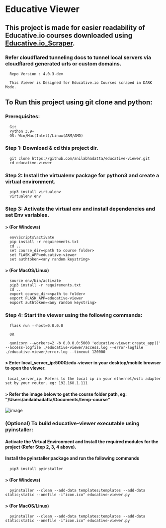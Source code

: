 # Educative Viewer

## This project is made for easier readability of Educative.io courses downloaded using [Educative.io_Scraper](https://github.com/anilabhadatta/educative.io_scraper).

### Refer cloudflared tunneling docs to tunnel local servers via cloudflared generated urls or custom domains.

      Repo Version : 4.0.3-dev

      This Viewer is Designed for Educative.io Courses scraped in DARK Mode.

## To Run this project using git clone and python:

### Prerequisites:

      Git
      Python 3.9+
      OS: Win/Mac(Intel)/Linux(ARM/AMD)

### Step 1: Download & cd this project dir.

      git clone https://github.com/anilabhadatta/educative-viewer.git
      cd educative-viewer

### Step 2: Install the virtualenv package for python3 and create a virtual environment.

      pip3 install virtualenv
      virtualenv env

### Step 3: Activate the virtual env and install dependencies and set Env variables.

#### > (For Windows)

      env\Scripts\activate
      pip install -r requirements.txt
      cd ..
      set course_dir=<path to course folder>
      set FLASK_APP=educative-viewer
      set authtoken=<any random keystring>
      

#### > (For MacOS/Linux)

      source env/bin/activate
      pip3 install -r requirements.txt
      cd ..
      export course_dir=<path to folder>
      export FLASK_APP=educative-viewer
      export authtoken=<any random keystring>
      

### Step 4: Start the viewer using the following commands:

      flask run --host=0.0.0.0

      OR

      gunicorn --workers=2 -b 0.0.0.0:5000 'educative-viewer:create_app()' --access-logfile ./educative-viewer/access.log --error-logfile ./educative-viewer/error.log --timeout 120000

#### > Enter local_server_ip:5000/edu-viewer in your desktop/mobile browser to open the viewer.

     local_server_ip: Refers to the local ip in your ethernet/wifi adapter set by your router. eg: 192.168.1.111

#### > Refer the image below to get the course folder path, eg: "/Users/anilabhadatta/Documents/temp-course"

![image](https://i.imgur.com/sQQlJGI.jpg)

### (Optional) To build educative-viewer executable using pyinstaller:

#### Activate the Virtual Environment and Install the required modules for the project (Refer Step 2, 3, 4 above).

#### Install the pyinstaller package and run the following commands

      pip3 install pyinstaller

#### > (For Windows)

      pyinstaller --clean --add-data templates;templates --add-data static;static --onefile -i"icon.ico" educative-viewer.py

#### > (For MacOS/Linux)

      pyinstaller --clean --add-data templates:templates --add-data static:static --onefile -i"icon.ico" educative-viewer.py
